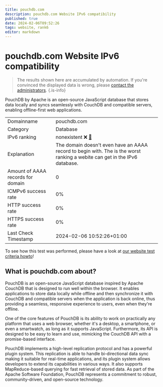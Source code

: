 ```yaml
---
title: pouchdb.com
description: pouchdb.com Website IPv6 compatibility
published: true
date: 2024-02-06T09:52:26
tags: website, rank6
editor: markdown
---
```


# pouchdb.com Website IPv6 compatibility

> The results shown here are accumulated by automation. If you're convinced the displayed data is wrong, please [contact the administrators](/howto/chat). 
{.is-info}

PouchDB by Apache is an open-source JavaScript database that stores data locally and syncs seamlessly with CouchDB and compatible servers, enabling offline-first web applications.


|   |   |
| - | - |
| Domainname | pouchdb.com
| Category | Database |
| IPv6 ranking | nonexistent :x: [🔗](/howto/ranking) |
| Explanation | The domain doesn't even have an AAAA record to begin with. The is the worst ranking a webite can get in the IPv6 database. |
| Amount of AAAA records for domain | 0 |
| ICMPv6 success rate | 0%|
| HTTP success rate | 0% |
| HTTPS success rate | 0% |
| Last Check Timestamp | 2024-02-06 10:52:26+01:00 |

To see how this test was performed, please have a look at [our website test criteria howto](/howto/testcriteria/website)!


## What is pouchdb.com about?
PouchDB is an open-source JavaScript database inspired by Apache CouchDB that is designed to run well within the browser. It enables applications to store data locally while offline and then synchronize it with CouchDB and compatible servers when the application is back online, thus providing a seamless, responsive experience to users, even when they're offline.

One of the core features of PouchDB is its ability to work on practically any platform that uses a web browser, whether it's a desktop, a smartphone, or even a smartwatch, as long as it supports JavaScript. Furthermore, its API is designed to be easy to learn and use, mimicking the CouchDB API with a promise-based interface.

PouchDB implements a high-level replication protocol and has a powerful plugin system. This replication is able to handle bi-directional data sync making it suitable for real-time applications, and its plugin system allows developers to extend its capabilities in various ways. It also supports MapReduce-based querying for fast retrieval of stored data. As part of the Apache Software Foundation, PouchDB represents a commitment to robust, community-driven, and open-source technology.


